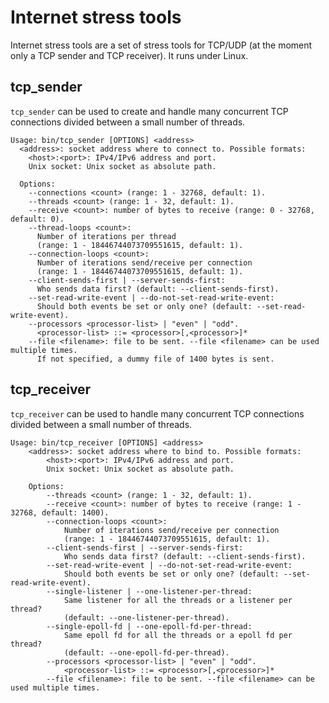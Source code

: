 Internet stress tools
=====================

Internet stress tools are a set of stress tools for TCP/UDP (at the moment only a TCP sender and TCP receiver). It runs under Linux.

## tcp\_sender
`tcp_sender` can be used to create and handle many concurrent TCP connections divided between a small number of threads.

```
Usage: bin/tcp_sender [OPTIONS] <address>
  <address>: socket address where to connect to. Possible formats:
    <host>:<port>: IPv4/IPv6 address and port.
    Unix socket: Unix socket as absolute path.

  Options:
    --connections <count> (range: 1 - 32768, default: 1).
    --threads <count> (range: 1 - 32, default: 1).
    --receive <count>: number of bytes to receive (range: 0 - 32768, default: 0).
    --thread-loops <count>:
      Number of iterations per thread
      (range: 1 - 18446744073709551615, default: 1).
    --connection-loops <count>:
      Number of iterations send/receive per connection
      (range: 1 - 18446744073709551615, default: 1).
    --client-sends-first | --server-sends-first:
      Who sends data first? (default: --client-sends-first).
    --set-read-write-event | --do-not-set-read-write-event:
      Should both events be set or only one? (default: --set-read-write-event).
    --processors <processor-list> | "even" | "odd".
      <processor-list> ::= <processor>[,<processor>]*
    --file <filename>: file to be sent. --file <filename> can be used multiple times.
      If not specified, a dummy file of 1400 bytes is sent.
```


## tcp\_receiver
`tcp_receiver` can be used to handle many concurrent TCP connections divided between a small number of threads.

```
Usage: bin/tcp_receiver [OPTIONS] <address>
	<address>: socket address where to bind to. Possible formats:
		<host>:<port>: IPv4/IPv6 address and port.
		Unix socket: Unix socket as absolute path.

	Options:
		--threads <count> (range: 1 - 32, default: 1).
		--receive <count>: number of bytes to receive (range: 1 - 32768, default: 1400).
		--connection-loops <count>:
			Number of iterations send/receive per connection
			(range: 1 - 18446744073709551615, default: 1).
		--client-sends-first | --server-sends-first:
			Who sends data first? (default: --client-sends-first).
		--set-read-write-event | --do-not-set-read-write-event:
			Should both events be set or only one? (default: --set-read-write-event).
		--single-listener | --one-listener-per-thread:
			Same listener for all the threads or a listener per thread?
			(default: --one-listener-per-thread).
		--single-epoll-fd | --one-epoll-fd-per-thread:
			Same epoll fd for all the threads or a epoll fd per thread?
			(default: --one-epoll-fd-per-thread).
		--processors <processor-list> | "even" | "odd".
			<processor-list> ::= <processor>[,<processor>]*
		--file <filename>: file to be sent. --file <filename> can be used multiple times.
```
